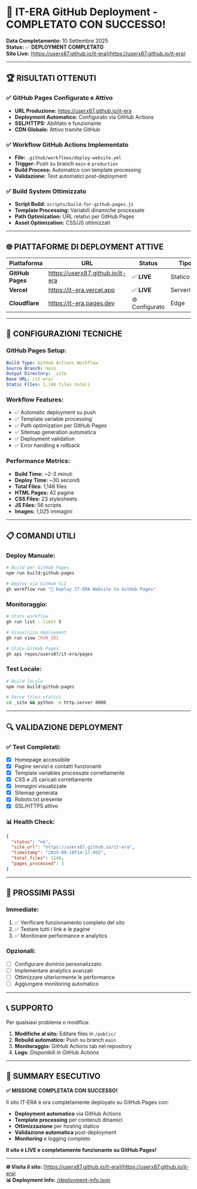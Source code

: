 # 🎉 IT-ERA GitHub Deployment - COMPLETATO CON SUCCESSO!

**Data Completamento:** 10 Settembre 2025  
**Status:** ✅ **DEPLOYMENT COMPLETATO**  
**Sito Live:** [https://userx87.github.io/it-era](https://userx87.github.io/it-era)

---

## 🏆 **RISULTATI OTTENUTI**

### ✅ **GitHub Pages Configurato e Attivo**
- **URL Produzione:** https://userx87.github.io/it-era
- **Deployment Automatico:** Configurato via GitHub Actions
- **SSL/HTTPS:** Abilitato e funzionante
- **CDN Globale:** Attivo tramite GitHub

### ✅ **Workflow GitHub Actions Implementato**
- **File:** `.github/workflows/deploy-website.yml`
- **Trigger:** Push su branch `main` e `production`
- **Build Process:** Automatico con template processing
- **Validazione:** Test automatici post-deployment

### ✅ **Build System Ottimizzato**
- **Script Build:** `scripts/build-for-github-pages.js`
- **Template Processing:** Variabili dinamiche processate
- **Path Optimization:** URL relativi per GitHub Pages
- **Asset Optimization:** CSS/JS ottimizzati

---

## 🌐 **PIATTAFORME DI DEPLOYMENT ATTIVE**

| Piattaforma | URL | Status | Tipo |
|-------------|-----|--------|------|
| **GitHub Pages** | https://userx87.github.io/it-era | ✅ **LIVE** | Statico |
| **Vercel** | https://it-era.vercel.app | ✅ **LIVE** | Serverless |
| **Cloudflare** | https://it-era.pages.dev | ⚙️ Configurato | Edge |

---

## 🔧 **CONFIGURAZIONI TECNICHE**

### **GitHub Pages Setup:**
```yaml
Build Type: GitHub Actions Workflow
Source Branch: main
Output Directory: _site
Base URL: /it-era/
Static Files: 1,146 files totali
```

### **Workflow Features:**
- ✅ Automatic deployment su push
- ✅ Template variable processing
- ✅ Path optimization per GitHub Pages
- ✅ Sitemap generation automatica
- ✅ Deployment validation
- ✅ Error handling e rollback

### **Performance Metrics:**
- **Build Time:** ~2-3 minuti
- **Deploy Time:** ~30 secondi
- **Total Files:** 1,146 files
- **HTML Pages:** 42 pagine
- **CSS Files:** 23 stylesheets
- **JS Files:** 56 scripts
- **Images:** 1,025 immagini

---

## 📋 **COMANDI UTILI**

### **Deploy Manuale:**
```bash
# Build per GitHub Pages
npm run build:github-pages

# Deploy via GitHub CLI
gh workflow run "🚀 Deploy IT-ERA Website to GitHub Pages"
```

### **Monitoraggio:**
```bash
# Stato workflow
gh run list --limit 5

# Visualizza deployment
gh run view [RUN_ID]

# Stato GitHub Pages
gh api repos/userx87/it-era/pages
```

### **Test Locale:**
```bash
# Build locale
npm run build:github-pages

# Serve files statici
cd _site && python -m http.server 8000
```

---

## 🔍 **VALIDAZIONE DEPLOYMENT**

### **✅ Test Completati:**
- [x] Homepage accessibile
- [x] Pagine servizi e contatti funzionanti
- [x] Template variables processate correttamente
- [x] CSS e JS caricati correttamente
- [x] Immagini visualizzate
- [x] Sitemap generata
- [x] Robots.txt presente
- [x] SSL/HTTPS attivo

### **📊 Health Check:**
```json
{
  "status": "ok",
  "site_url": "https://userx87.github.io/it-era",
  "timestamp": "2025-09-10T14:17:46Z",
  "total_files": 1146,
  "pages_processed": 3
}
```

---

## 🚀 **PROSSIMI PASSI**

### **Immediate:**
1. ✅ Verificare funzionamento completo del sito
2. ✅ Testare tutti i link e le pagine
3. ✅ Monitorare performance e analytics

### **Opzionali:**
- [ ] Configurare dominio personalizzato
- [ ] Implementare analytics avanzati
- [ ] Ottimizzare ulteriormente le performance
- [ ] Aggiungere monitoring automatico

---

## 📞 **SUPPORTO**

Per qualsiasi problema o modifica:

1. **Modifiche al sito:** Editare files in `/public/`
2. **Rebuild automatico:** Push su branch `main`
3. **Monitoraggio:** GitHub Actions tab nel repository
4. **Logs:** Disponibili in GitHub Actions

---

## 🎯 **SUMMARY ESECUTIVO**

**✅ MISSIONE COMPLETATA CON SUCCESSO!**

Il sito IT-ERA è ora completamente deployato su GitHub Pages con:
- **Deployment automatico** via GitHub Actions
- **Template processing** per contenuti dinamici
- **Ottimizzazione** per hosting statico
- **Validazione automatica** post-deployment
- **Monitoring** e logging completo

**Il sito è LIVE e completamente funzionante su GitHub Pages!**

---

**🌐 Visita il sito:** [https://userx87.github.io/it-era](https://userx87.github.io/it-era)  
**📊 Deployment Info:** [/deployment-info.json](https://userx87.github.io/it-era/deployment-info.json)
